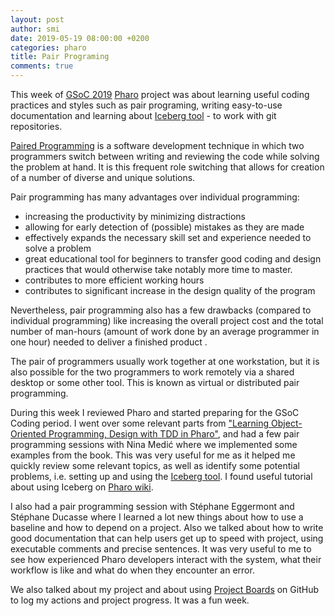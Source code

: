 ```yaml
---
layout: post
author: smi
date: 2019-05-19 08:00:00 +0200
categories: pharo
title: Pair Programing
comments: true
---
```


This week of  [GSoC 2019](<https://summerofcode.withgoogle.com/>)  [Pharo](<http://pharo.org/>) project was about learning useful coding practices and styles such as pair programing, writing easy-to-use documentation and learning about  [Iceberg tool](https://github.com/pharo-vcs/iceberg) - to work with git repositories.

[Paired Programming](https://en.wikipedia.org/wiki/Pair_programming#cite_note-14) is a software development technique in which two programmers switch between writing and reviewing the code while solving the problem at hand. It is this frequent role switching that allows for creation of a number of diverse and unique solutions. 

Pair programming has many advantages over individual programming:

* increasing the productivity by minimizing distractions
* allowing for early detection of (possible) mistakes as they are made
* effectively expands the necessary skill set and experience needed to solve a problem
* great educational tool for beginners to transfer good coding and design practices that would otherwise take notably more time to master. 
* contributes to more efficient working hours
* contributes to significant increase in the design quality of the program



Nevertheless, pair programming also has a few drawbacks (compared to individual programming) like increasing the overall project cost and the total number of man-hours (amount of work done by an average programmer in one hour) needed to deliver a finished product .  

The pair of programmers usually work together at one workstation, but it is also possible for the two programmers to work remotely via a shared desktop or some other tool. This is known as virtual or distributed pair programming. 

During this week I reviewed Pharo and started preparing for the GSoC Coding period. I went over some relevant parts from ["Learning Object-Oriented Programming, Design with TDD in Pharo"](http://books.pharo.org/learning-oop/), and had a few pair programming sessions with Nina Medić where we implemented some examples from the book. This was very useful for me as it helped me quickly review some relevant topics, as well as identify some potential problems, i.e. setting up and using the [Iceberg tool](https://github.com/pharo-vcs/iceberg). I found useful tutorial about using Iceberg on [Pharo wiki](<https://github.com/pharo-vcs/iceberg/wiki/Tutorial>). 

I also had a pair programming session with Stéphane Eggermont and Stéphane Ducasse where I learned a lot new things about how to use a baseline and how to depend on a project. Also we talked about how to write good documentation that can help users get up to speed with project, using executable comments and precise sentences. It was very useful to me to see how experienced Pharo developers interact with the system, what their workflow is like and what do when they encounter an error.

We also talked about my project and about using   [Project Boards](https://help.github.com/en/articles/about-project-boards) on GitHub to log my actions and project progress. It was a fun week.



